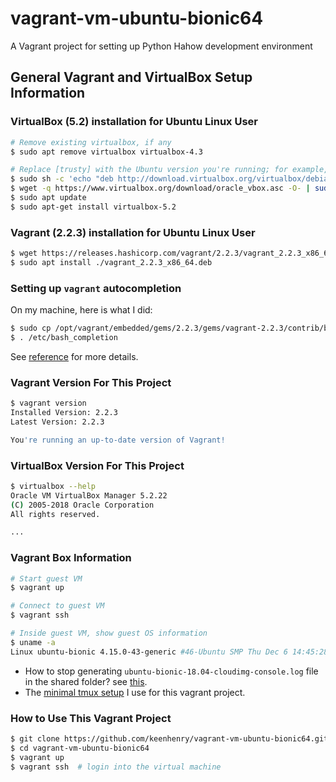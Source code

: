 # vagrant-vm-ubuntu-bionic64

A Vagrant project for setting up Python Hahow development environment

## General Vagrant and VirtualBox Setup Information ###

### VirtualBox (5.2) installation for Ubuntu Linux User ###

```bash
# Remove existing virtualbox, if any
$ sudo apt remove virtualbox virtualbox-4.3

# Replace [trusty] with the Ubuntu version you're running; for example, for 16.04, it should be `xenial`
$ sudo sh -c 'echo "deb http://download.virtualbox.org/virtualbox/debian trusty contrib" >> /etc/apt/sources.list.d/virtualbox.list'
$ wget -q https://www.virtualbox.org/download/oracle_vbox.asc -O- | sudo apt-key add -
$ sudo apt update
$ sudo apt-get install virtualbox-5.2
```

### Vagrant (2.2.3) installation for Ubuntu Linux User ###

```bash
$ wget https://releases.hashicorp.com/vagrant/2.2.3/vagrant_2.2.3_x86_64.deb
$ sudo apt install ./vagrant_2.2.3_x86_64.deb
```

### Setting up `vagrant` autocompletion ###

On my machine, here is what I did:

```bash
$ sudo cp /opt/vagrant/embedded/gems/2.2.3/gems/vagrant-2.2.3/contrib/bash/completion.sh /etc/bash_completion.d/vagrant.sh
$ . /etc/bash_completion
```

See [reference][1] for more details.

### Vagrant Version For This Project ###

```bash
$ vagrant version
Installed Version: 2.2.3
Latest Version: 2.2.3

You're running an up-to-date version of Vagrant!
```

### VirtualBox Version For This Project ###

```bash
$ virtualbox --help
Oracle VM VirtualBox Manager 5.2.22
(C) 2005-2018 Oracle Corporation
All rights reserved.

...
```

### Vagrant Box Information ###

```bash
# Start guest VM
$ vagrant up

# Connect to guest VM
$ vagrant ssh

# Inside guest VM, show guest OS information
$ uname -a
Linux ubuntu-bionic 4.15.0-43-generic #46-Ubuntu SMP Thu Dec 6 14:45:28 UTC 2018 x86_64 x86_64 x86_64 GNU/Linux
```

- How to stop generating `ubuntu-bionic-18.04-cloudimg-console.log` file in the shared folder? see [this][2].
- The [minimal tmux setup][3] I use for this vagrant project.

### How to Use This Vagrant Project ###

```bash
$ git clone https://github.com/keenhenry/vagrant-vm-ubuntu-bionic64.git
$ cd vagrant-vm-ubuntu-bionic64
$ vagrant up
$ vagrant ssh  # login into the virtual machine
```


[1]: https://debian-administration.org/article/316/An_introduction_to_bash_completion_part_1
[2]: https://betacloud.io/get-rid-of-ubuntu-xenial-16-04-cloudimg-console-log/
[3]: https://github.com/keenhenry/vagrant-vm-ubuntu-bionic64/issues/2#issuecomment-455856386
